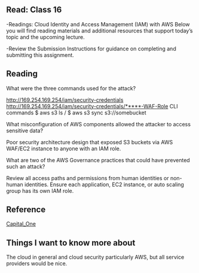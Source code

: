 ## Read: Class 16

-Readings: Cloud Identity and Access Management (IAM) with AWS
Below you will find reading materials and additional resources that support today’s topic and the upcoming lecture.

-Review the Submission Instructions for guidance on completing and submitting this assignment.

## Reading

What were the three commands used for the attack?

http://169.254.169.254/iam/security-credentials
http://169.254.169.254/iam/security-credentials/*****-WAF-Role
CLI commands $ aws	s3 ls / $ aws s3 sync s3://somebucket

What misconfiguration of AWS components allowed the attacker to access sensitive data?

Poor security architecture design that exposed S3 buckets via AWS	WAF/EC2 instance to anyone	 with an IAM role.

What are two of the AWS Governance practices that could have prevented such an attack?

Review all access paths and	permissions from human identities or	 non-human	identities. 
Ensure each application, EC2 instance, or auto scaling group has	its own	IAM role.

## Reference

[Capital_One](https://www.zscaler.com/resources/white-papers/capital-one-data-breach.pdf)

## Things I want to know more about 

The cloud in general and cloud security particularly AWS, but all service providers would be nice.
